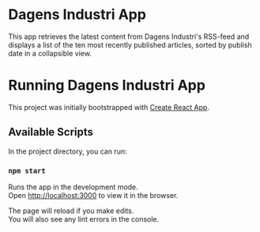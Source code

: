 # Dagens Industri App

This app retrieves the latest content from Dagens Industri's RSS-feed and displays a list of the ten most recently published articles, sorted by publish date in a
collapsible view.

# Running Dagens Industri App

This project was initially bootstrapped with [Create React App](https://github.com/facebook/create-react-app).

## Available Scripts

In the project directory, you can run:

### `npm start`

Runs the app in the development mode.\
Open [http://localhost:3000](http://localhost:3000) to view it in the browser.

The page will reload if you make edits.\
You will also see any lint errors in the console.
